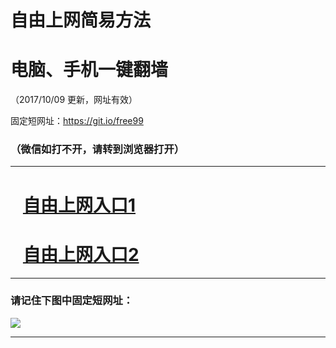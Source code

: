 ﻿# 自由上网简易方法

# 电脑、手机一键翻墙

（2017/10/09 更新，网址有效）

固定短网址：https://git.io/free99

### （微信如打不开，请转到浏览器打开）


***





# &nbsp;&nbsp; <a href="http://ft3220314514.fwq-tz-1001.info/fwqtz01.html?t=100900112205 " target="_blank">自由上网入口1</a>
# &nbsp;&nbsp; <a href="http://ft1300928558.fwq-tz-1002.info/fwqtz02.html?t=10090012316 " target="_blank">自由上网入口2</a>
***

### 请记住下图中固定短网址：

<img src="https://s3-us-west-2.amazonaws.com/fwq-1001/yjfq-20170905okok.png" /> 


***

